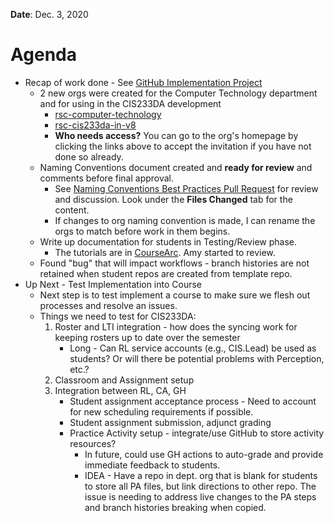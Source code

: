 **Date**: Dec. 3, 2020

# Agenda
* Recap of work done - See [GitHub Implementation Project](https://github.com/rsc-demo/ImplementationDocs/projects/1)
  * 2 new orgs were created for the Computer Technology department and for using in the CIS233DA development
    * [rsc-computer-technology](https://github.com/rsc-computer-technology)
    * [rsc-cis233da-in-v8](https://github.com/rsc-cis233da-in-v8)
    * **Who needs access?** You can go to the org's homepage by clicking the links above to accept the invitation if you have not done so already.
  * Naming Conventions document created and **ready for review** and comments before final approval.
    * See [Naming Conventions Best Practices Pull Request](https://github.com/rsc-demo/ImplementationDocs/pull/7) for review and discussion. Look under the **Files Changed** tab for the content.
    * If changes to org naming convention is made, I can rename the orgs to match before work in them begins.
  * Write up documentation for students in Testing/Review phase.
    * The tutorials are in [CourseArc](https://riosalado.coursearc.com/content/cis-public/using-git-and-github/vs-code). Amy started to review. 
  * Found "bug" that will impact workflows - branch histories are not retained when student repos are created from template repo.
* Up Next - Test Implementation into Course
  * Next step is to test implement a course to make sure we flesh out processes and resolve an issues.
  * Things we need to test for CIS233DA:
    1. Roster and LTI integration - how does the syncing work for keeping rosters up to date over the semester
       * Long - Can RL service accounts (e.g., CIS.Lead) be used as students? Or will there be potential problems with Perception, etc.?
    2. Classroom and Assignment setup
    3. Integration between RL, CA, GH
       * Student assignment acceptance process - Need to account for new scheduling requirements if possible.
       * Student assignment submission, adjunct grading
       * Practice Activity setup - integrate/use GitHub to store activity resources?
         * In future, could use GH actions to auto-grade and provide immediate feedback to students.
         * IDEA - Have a repo in dept. org that is blank for students to store all PA files, but link directions to other repo. The issue is needing to address live changes to the PA steps and branch histories breaking when copied.
